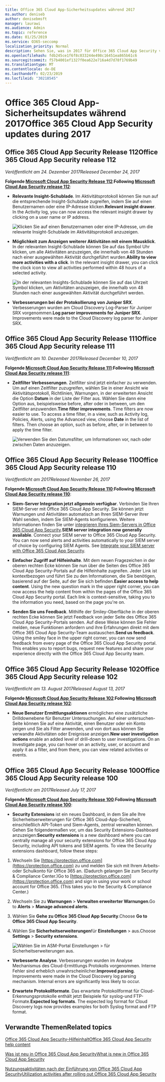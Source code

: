 ```yaml
---
title: Office 365 Cloud App-Sicherheitsupdates während 2017
ms.author: deniseb
author: denisebmsft
manager: laurawi
ms.audience: Admin
ms.topic: reference
ms.date: 01/25/2019
ms.service: O365-seccomp
localization_priority: Normal
description: Sehen Sie, was in 2017 für Office 365 Cloud App Security veröffentlicht wurde.
ms.openlocfilehash: fdb245ce1f6f8c033244e498c16451ea865b61c6
ms.sourcegitcommit: f57b4001ef1327f0ea622e716a4d7d78f1769b49
ms.translationtype: MT
ms.contentlocale: de-DE
ms.lasthandoff: 02/23/2019
ms.locfileid: "30218545"
---
```

# <a name="office-365-cloud-app-security-updates-during-2017"></a><span data-ttu-id="55579-103">Office 365 Cloud App-Sicherheitsupdates während 2017</span><span class="sxs-lookup"><span data-stu-id="55579-103">Office 365 Cloud App Security updates during 2017</span></span>
    
## <a name="office-365-cloud-app-security-release-112"></a><span data-ttu-id="55579-104">Office 365 Cloud App Security Release 112</span><span class="sxs-lookup"><span data-stu-id="55579-104">Office 365 Cloud App Security release 112</span></span>

<span data-ttu-id="55579-105">*Veröffentlicht am 24. Dezember 2017*</span><span class="sxs-lookup"><span data-stu-id="55579-105">*Released December 24, 2017*</span></span> 
  
<span data-ttu-id="55579-106">**Folgende [Microsoft Cloud App Security Release 112](https://docs.microsoft.com/cloud-app-security/release-notes#cloud-app-security-release-112)**:</span><span class="sxs-lookup"><span data-stu-id="55579-106">**Following [Microsoft Cloud App Security release 112](https://docs.microsoft.com/cloud-app-security/release-notes#cloud-app-security-release-112)**:</span></span> 
  
- <span data-ttu-id="55579-p101">**Relevante Insight-Schublade**. Im Aktivitätsprotokoll können Sie nun auf die entsprechende Insight-Schublade zugreifen, indem Sie auf einen Benutzernamen oder eine IP-Adresse klicken.</span><span class="sxs-lookup"><span data-stu-id="55579-p101">**Relevant insight drawer**. In the Activity log, you can now access the relevant insight drawer by clicking on a user name or IP address.</span></span> 
    
    ![Klicken Sie auf einen Benutzernamen oder eine IP-Adresse, um die relevante Insight-Schublade im Aktivitätsprotokoll anzuzeigen.](media/8e32b3fa-8c0c-4c5e-b248-fe7d7e1b516d.png)
  
- <span data-ttu-id="55579-p102">**Möglichkeit zum Anzeigen weiterer Aktivitäten mit einem Mausklick**. In der relevanten Insight-Schublade können Sie auf das Symbol Uhr klicken, um alle Aktivitäten anzuzeigen, die innerhalb von 48 Stunden nach einer ausgewählten Aktivität durchgeführt wurden.</span><span class="sxs-lookup"><span data-stu-id="55579-p102">**Ability to view more activities with a click**. In the relevant insight drawer, you can click the clock icon to view all activities performed within 48 hours of a selected activity.</span></span> 
    
    ![In der relevanten Insights-Schublade können Sie auf das Uhrzeit Symbol klicken, um Aktivitäten anzuzeigen, die innerhalb von 48 Stunden nach einer ausgewählten Aktivität durchgeführt werden.](media/c6c96aa0-98e5-4205-8873-45f8d6fd0843.png)
  
- <span data-ttu-id="55579-p103">**Verbesserungen bei der Protokollierung von Juniper SRX**. Verbesserungen wurden am Cloud Discovery Log-Parser für Juniper SRX vorgenommen.</span><span class="sxs-lookup"><span data-stu-id="55579-p103">**Log parser improvements for Juniper SRX**. Improvements were made to the Cloud Discovery log parser for Juniper SRX.</span></span> 
    
## <a name="office-365-cloud-app-security-release-111"></a><span data-ttu-id="55579-115">Office 365 Cloud App Security Release 111</span><span class="sxs-lookup"><span data-stu-id="55579-115">Office 365 Cloud App Security release 111</span></span>

<span data-ttu-id="55579-116">*Veröffentlicht am 10. Dezember 2017*</span><span class="sxs-lookup"><span data-stu-id="55579-116">*Released December 10, 2017*</span></span> 
  
<span data-ttu-id="55579-117">**Folgende [Microsoft Cloud App Security Release 111](https://docs.microsoft.com/cloud-app-security/release-notes#cloud-app-security-release-111)**:</span><span class="sxs-lookup"><span data-stu-id="55579-117">**Following [Microsoft Cloud App Security release 111](https://docs.microsoft.com/cloud-app-security/release-notes#cloud-app-security-release-111)**:</span></span> 
  
- <span data-ttu-id="55579-p104">**Zeitfilter Verbesserungen**. Zeitfilter sind jetzt einfacher zu verwenden. Um auf einen Zeitfilter zuzugreifen, wählen Sie in einer Ansicht wie Aktivitätsprotokoll, Richtlinien, Warnungen, in der erweiterten Ansicht die Option **Datum** in der Liste der Filter aus. Wählen Sie dann eine Option aus, beispielsweise before, after oder in between, um den Zeitfilter anzuwenden.</span><span class="sxs-lookup"><span data-stu-id="55579-p104">**Time filter improvements**. Time filters are now easier to use. To access a time filter, in a view, such as Activity log, Policies, Alerts, using the Advanced view, choose **Date** in the list of filters. Then choose an option, such as before, after, or in between to apply the time filter.</span></span> 
    
    ![Verwenden Sie den Datumsfilter, um Informationen vor, nach oder zwischen Daten anzuzeigen.](media/9dbb2a10-f68f-413b-8b4e-88911152cb92.png)
  
## <a name="office-365-cloud-app-security-release-110"></a><span data-ttu-id="55579-123">Office 365 Cloud App Security Release 110</span><span class="sxs-lookup"><span data-stu-id="55579-123">Office 365 Cloud App Security release 110</span></span>

<span data-ttu-id="55579-124">*Veröffentlicht am 2017*</span><span class="sxs-lookup"><span data-stu-id="55579-124">*Released November 26, 2017*</span></span> 
  
<span data-ttu-id="55579-125">**Folgende [Microsoft Cloud App Security Release 110](https://docs.microsoft.com/cloud-app-security/release-notes#cloud-app-security-release-110)**:</span><span class="sxs-lookup"><span data-stu-id="55579-125">**Following [Microsoft Cloud App Security release 110](https://docs.microsoft.com/cloud-app-security/release-notes#cloud-app-security-release-110)**:</span></span> 
  
- <span data-ttu-id="55579-p105">**Siem-Server Integration jetzt allgemein verfügbar**. Verbinden Sie Ihren SIEM-Server mit Office 365 Cloud App Security. Sie können jetzt Warnungen und Aktivitäten automatisch an Ihren SIEM-Server Ihrer Wahl senden, indem Sie SIEM-Agents konfigurieren. Weitere Informationen finden Sie unter [integrieren Ihres Siem-Servers in Office 365 Cloud App Security](integrate-your-siem-server-with-office-365-cas.md).</span><span class="sxs-lookup"><span data-stu-id="55579-p105">**SIEM server integration now generally available**. Connect your SIEM server to Office 365 Cloud App Security. You can now send alerts and activities automatically to your SIEM server of choice by configuring SIEM Agents. See [Integrate your SIEM server with Office 365 Cloud App Security](integrate-your-siem-server-with-office-365-cas.md).</span></span>
    
- <span data-ttu-id="55579-p106">**Einfacher Zugriff auf Hilfeinhalte**. Mit dem neuen Fragezeichen in der oberen rechten Ecke können Sie nun über die Seiten des Office 365 Cloud App Security-Portals auf die Hilfeinhalte zugreifen. Jeder Link ist kontextbezogen und führt Sie zu den Informationen, die Sie benötigen, basierend auf der Seite, auf der Sie sich befinden.</span><span class="sxs-lookup"><span data-stu-id="55579-p106">**Easier access to help content**. Using the new question mark in the upper right corner, you can now access the help content from within the pages of the Office 365 Cloud App Security portal. Each link is context-sensitive, taking you to the information you need, based on the page you're on.</span></span> 
    
- <span data-ttu-id="55579-p107">**Senden Sie uns Feedback**. Mithilfe der Smiley-Oberfläche in der oberen rechten Ecke können Sie jetzt Feedback von jeder Seite des Office 365 Cloud App Security-Portals senden. Auf diese Weise können Sie Fehler melden, neue Funktionen anfordern und ihre Erfahrungen direkt mit dem Office 365 Cloud App Security-Team austauschen.</span><span class="sxs-lookup"><span data-stu-id="55579-p107">**Send us feedback**. Using the smiley face in the upper right corner, you can now send feedback from every page of the Office 365 Cloud App Security portal. This enables you to report bugs, request new features and share your experience directly with the Office 365 Cloud App Security team.</span></span> 
    
## <a name="office-365-cloud-app-security-release-102"></a><span data-ttu-id="55579-136">Office 365 Cloud App Security Release 102</span><span class="sxs-lookup"><span data-stu-id="55579-136">Office 365 Cloud App Security release 102</span></span>

<span data-ttu-id="55579-137">*Veröffentlicht am 13. August 2017*</span><span class="sxs-lookup"><span data-stu-id="55579-137">*Released August 13, 2017*</span></span> 
  
<span data-ttu-id="55579-138">**Folgende [Microsoft Cloud App Security Release 102](https://docs.microsoft.com/cloud-app-security/release-notes#cloud-app-security-release-102)**:</span><span class="sxs-lookup"><span data-stu-id="55579-138">**Following [Microsoft Cloud App Security release 102](https://docs.microsoft.com/cloud-app-security/release-notes#cloud-app-security-release-102)**:</span></span> 
  
- <span data-ttu-id="55579-p108">**Neue Benutzer Ermittlungsaktionen** ermöglichen eine zusätzliche Drilldownebene für Benutzer Untersuchungen. Auf einer untersuchen-Seite können Sie auf eine Aktivität, einen Benutzer oder ein Konto zeigen und Sie als Filter anwenden, und von dort aus können Sie verwandte Aktivitäten oder Ereignisse anzeigen.</span><span class="sxs-lookup"><span data-stu-id="55579-p108">**New user investigation actions** enable an added level of drill-down to user investigations. On an Investigate page, you can hover on an activity, user, or account and apply it as a filter, and from there, you can view related activities or events.</span></span> 
    
## <a name="office-365-cloud-app-security-release-100"></a><span data-ttu-id="55579-141">Office 365 Cloud App Security Release 100</span><span class="sxs-lookup"><span data-stu-id="55579-141">Office 365 Cloud App Security release 100</span></span>

<span data-ttu-id="55579-142">*Veröffentlicht am 2017*</span><span class="sxs-lookup"><span data-stu-id="55579-142">*Released July 17, 2017*</span></span> 
  
<span data-ttu-id="55579-143">**Folgende [Microsoft Cloud App Security Release 100](https://docs.microsoft.com/cloud-app-security/release-notes#cloud-app-security-release-100)**:</span><span class="sxs-lookup"><span data-stu-id="55579-143">**Following [Microsoft Cloud App Security release 100](https://docs.microsoft.com/cloud-app-security/release-notes#cloud-app-security-release-100)**:</span></span> 
  
- <span data-ttu-id="55579-p109">**Security Extensions** ist ein neues Dashboard, in dem Sie alle Ihre Sicherheitserweiterungen für Office 365 Cloud-App-Sicherheit, einschließlich API-Token und Siem-Agents, zentral verwalten können. Gehen Sie folgendermaßen vor, um das Security Extensions-Dashboard anzuzeigen:</span><span class="sxs-lookup"><span data-stu-id="55579-p109">**Security extensions** is a new dashboard where you can centrally manage all your security extensions for Office 365 Cloud App Security, including API tokens and SIEM agents. To view the Security extensions dashboard, follow these steps:</span></span> 
    
1. <span data-ttu-id="55579-p110">Wechseln Sie [https://protection.office.com](https://protection.office.com) zu und melden Sie sich mit Ihrem Arbeits-oder Schulkonto für Office 365 an. (Dadurch gelangen Sie zum Security &amp; Compliance Center.)</span><span class="sxs-lookup"><span data-stu-id="55579-p110">Go to [https://protection.office.com](https://protection.office.com) and sign in using your work or school account for Office 365. (This takes you to the Security &amp; Compliance Center.)</span></span> 
    
2. <span data-ttu-id="55579-148">Wechseln Sie zu **Warnungen** \> **Verwalten erweiterter Warnungen**.</span><span class="sxs-lookup"><span data-stu-id="55579-148">Go to **Alerts** \> **Manage advanced alerts**.</span></span>
    
3. <span data-ttu-id="55579-149">Wählen Sie **Gehe zu Office 365 Cloud App Security**.</span><span class="sxs-lookup"><span data-stu-id="55579-149">Choose **Go to Office 365 Cloud App Security**.</span></span>
  
4. <span data-ttu-id="55579-150">Wählen Sie **Sicherheitserweiterungen**für **Einstellungen** \> aus.</span><span class="sxs-lookup"><span data-stu-id="55579-150">Choose **Settings** \> **Security extensions**.</span></span>
    
    ![Wählen Sie im ASM-Portal Einstellungen \> für Sicherheitserweiterungen aus.](media/f03d47a1-91ff-41b9-9baf-b514cffe41a8.png)
  
- <span data-ttu-id="55579-p111">**Verbesserte Analyse**. Verbesserungen wurden im Analyse Mechanismus des Cloud-Ermittlungs Protokolls vorgenommen. Interne Fehler sind erheblich unwahrscheinlicher.</span><span class="sxs-lookup"><span data-stu-id="55579-p111">**Improved parsing**. Improvements were made in the Cloud Discovery log parsing mechanism. Internal errors are significantly less likely to occur.</span></span> 
    
- <span data-ttu-id="55579-p112">**Erwartete Protokollformate**. Das erwartete Protokollformat für Cloud-Erkennungsprotokolle enthält jetzt Beispiele für syslog-und FTP-Formate.</span><span class="sxs-lookup"><span data-stu-id="55579-p112">**Expected log formats**. The expected log format for Cloud Discovery logs now provides examples for both Syslog format and FTP format.</span></span> 
    
## <a name="related-topics"></a><span data-ttu-id="55579-157">Verwandte Themen</span><span class="sxs-lookup"><span data-stu-id="55579-157">Related topics</span></span>

[<span data-ttu-id="55579-158">Office 365 Cloud App Security-Hilfeinhalt</span><span class="sxs-lookup"><span data-stu-id="55579-158">Office 365 Cloud App Security help content</span></span>](office-365-cas-help.md)

[<span data-ttu-id="55579-159">Was ist neu in Office 365 Cloud App Security</span><span class="sxs-lookup"><span data-stu-id="55579-159">What is new in Office 365 Cloud App Security</span></span>](new-in-office-365-cas.md)
  
[<span data-ttu-id="55579-160">Nutzungsaktivitäten nach der Einführung von Office 365 Cloud App Security</span><span class="sxs-lookup"><span data-stu-id="55579-160">Utilization activities after rolling out Office 365 Cloud App Security</span></span>](utilization-activities-for-ocas.md)

